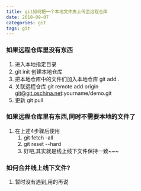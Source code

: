```yaml
---
title: git如何把一个本地文件夹上传至远程仓库
date: 2018-09-07
categories: git
tags: git
---
```

### 如果远程仓库里没有东西
1. 进入本地指定目录
2. git init 创建本地仓库
3. 把本地仓库中的文件们加入本地仓库 git add .
4. 关联远程仓库 git remote add origin git@git.oschina.net:yourname/demo.git
5. 更新 git pull

### 如果远程仓库里有东西,同时不需要本地的文件了
1. 在上述4步骤后使用
    1. git fetch -all
    2. git reset --hard
    3. 好吧,其实就是线上线下文件保持一致~~~
    
### 如何合并线上线下文件?
1. 暂时没有遇到,用的再说
